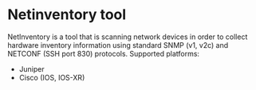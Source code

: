 # Netinventory tool
 NetInventory is a tool that is scanning network devices in order to collect hardware inventory information using standard SNMP (v1, v2c) and NETCONF (SSH port 830) protocols.
Supported platforms:
- Juniper 
- Cisco (IOS, IOS-XR) 

